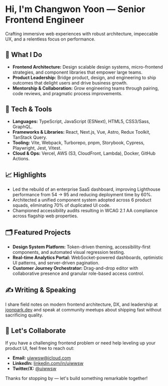 # Hi, I'm Changwon Yoon — Senior Frontend Engineer

Crafting immersive web experiences with robust architecture, impeccable UX, and a relentless focus on performance.

## 🚀 What I Do
- **Frontend Architecture:** Design scalable design systems, micro-frontend strategies, and component libraries that empower large teams.
- **Product Leadership:** Bridge product, design, and engineering to ship outcomes that delight users and drive business growth.
- **Mentorship & Collaboration:** Grow engineering teams through pairing, code reviews, and pragmatic process improvements.

## 🧰 Tech & Tools
- **Languages:** TypeScript, JavaScript (ESNext), HTML5, CSS3/Sass, GraphQL.
- **Frameworks & Libraries:** React, Next.js, Vue, Astro, Redux Toolkit, TanStack Query.
- **Tooling:** Vite, Webpack, Turborepo, pnpm, Storybook, Cypress, Playwright, Jest, Vitest.
- **Cloud & Ops:** Vercel, AWS (S3, CloudFront, Lambda), Docker, GitHub Actions.

## 📈 Highlights
- Led the rebuild of an enterprise SaaS dashboard, improving Lighthouse performance from 54 → 95 and reducing deployment time by 60%.
- Architected a unified component system adopted across 6 product squads, eliminating 70% of duplicated UI code.
- Championed accessibility audits resulting in WCAG 2.1 AA compliance across flagship web properties.

## 🗂 Featured Projects
- **Design System Platform:** Token-driven theming, accessibility-first components, and automated visual regression testing.
- **Real-time Analytics Portal:** WebSocket-powered dashboards, optimistic UI patterns, and server-driven pagination.
- **Customer Journey Orchestrator:** Drag-and-drop editor with collaborative presence and granular role-based access control.

## ✍️ Writing & Speaking
I share field notes on modern frontend architecture, DX, and leadership at [joonpark.dev](https://joonpark.dev) and speak at community meetups about shipping fast without sacrificing quality.

## 🤝 Let's Collaborate
If you have a challenging frontend problem or need help leveling up your product UI, feel free to reach out:
- **Email:** uiwwsw@icloud.com
- **LinkedIn:** [linkedin.com/in/uiwwsw](https://linkedin.com/in/uiwwsw)
- **Twitter/X:** [@uiwwsw](https://twitter.com/uiwwsw)

Thanks for stopping by — let's build something remarkable together!
